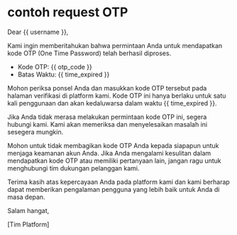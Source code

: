 # contoh request OTP

Dear {{ username }},

Kami ingin memberitahukan bahwa permintaan Anda untuk mendapatkan kode OTP (One Time Password) telah berhasil diproses. 

- Kode OTP: {{ otp_code }}
- Batas Waktu: {{ time_expired }}

Mohon periksa ponsel Anda dan masukkan kode OTP tersebut pada halaman verifikasi di platform kami. Kode OTP ini hanya berlaku untuk satu kali penggunaan dan akan kedaluwarsa dalam waktu {{ time_expired }}.

Jika Anda tidak merasa melakukan permintaan kode OTP ini, segera hubungi kami. Kami akan memeriksa dan menyelesaikan masalah ini sesegera mungkin.

Mohon untuk tidak membagikan kode OTP Anda kepada siapapun untuk menjaga keamanan akun Anda. Jika Anda mengalami kesulitan dalam mendapatkan kode OTP atau memiliki pertanyaan lain, jangan ragu untuk menghubungi tim dukungan pelanggan kami.

Terima kasih atas kepercayaan Anda pada platform kami dan kami berharap dapat memberikan pengalaman pengguna yang lebih baik untuk Anda di masa depan.

Salam hangat,

[Tim Platform]